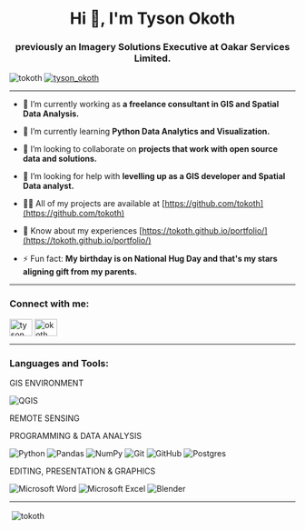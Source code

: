<h1 align="center">Hi 👋, I'm Tyson Okoth</h1>
<h3 align="center">previously an Imagery Solutions Executive at Oakar Services Limited.</h3>

<p align="left"> <img src="https://komarev.com/ghpvc/?username=tokoth&label=Profile%20views&color=0e75b6&style=flat" alt="tokoth" /> <a href="https://twitter.com/tyson_okoth" target="blank"><img src="https://img.shields.io/twitter/follow/tyson_okoth?logo=twitter&style=for-the-badge" alt="tyson_okoth" /></a> </p>

***

- 🔭 I’m currently working as **a freelance consultant in GIS and Spatial Data Analysis.**

- 🌱 I’m currently learning **Python Data Analytics and Visualization.**

- 👯 I’m looking to collaborate on **projects that work with open source data and solutions.**

- 🤝 I’m looking for help with **levelling up as a GIS developer and Spatial Data analyst.**

- 👨‍💻 All of my projects are available at [https://github.com/tokoth](https://github.com/tokoth)

- 📄 Know about my experiences [https://tokoth.github.io/portfolio/](https://tokoth.github.io/portfolio/)

- ⚡ Fun fact: **My birthday is on National Hug Day and that's my stars aligning gift from my parents.**
***

<h3 align="left">Connect with me:</h3>
<p align="left">
<a href="https://twitter.com/tyson_okoth" target="_blank"><img align="center" src="https://raw.githubusercontent.com/rahuldkjain/github-profile-readme-generator/master/src/images/icons/Social/twitter.svg" alt="tyson_okoth" height="30" width="40" /></a>
<a href="https://www.linkedin.com/in/okoth-tyson-0968a9178/" target="_blank"><img align="center" src="https://raw.githubusercontent.com/rahuldkjain/github-profile-readme-generator/master/src/images/icons/Social/linked-in-alt.svg" alt="okoth tyson" height="30" width="40" /></a>
</p>

***
<h3 align="left">Languages and Tools:</h3>

GIS ENVIRONMENT

![QGIS](https://img.shields.io/badge/-QGIS-yellowgreen)

REMOTE SENSING

PROGRAMMING & DATA ANALYSIS

![Python](https://img.shields.io/badge/python-3670A0?style=for-the-badge&logo=python&logoColor=ffdd54)
![Pandas](https://img.shields.io/badge/pandas-%23150458.svg?style=for-the-badge&logo=pandas&logoColor=white)
![NumPy](https://img.shields.io/badge/numpy-%23013243.svg?style=for-the-badge&logo=numpy&logoColor=white)
![Git](https://img.shields.io/badge/git-%23F05033.svg?style=for-the-badge&logo=git&logoColor=white)
![GitHub](https://img.shields.io/badge/github-%23121011.svg?style=for-the-badge&logo=github&logoColor=white)
![Postgres](https://img.shields.io/badge/postgres-%23316192.svg?style=for-the-badge&logo=postgresql&logoColor=white)

EDITING, PRESENTATION & GRAPHICS


![Microsoft Word](https://img.shields.io/badge/Microsoft_Word-2B579A?style=for-the-badge&logo=microsoft-word&logoColor=white)
![Microsoft Excel](https://img.shields.io/badge/Microsoft_Excel-217346?style=for-the-badge&logo=microsoft-excel&logoColor=white)
![Blender](https://img.shields.io/badge/blender-%23F5792A.svg?style=for-the-badge&logo=blender&logoColor=white)

***
<p>&nbsp;<img align="center" src="https://github-readme-stats.vercel.app/api?username=tokoth&show_icons=true&locale=en" alt="tokoth" /></p>
